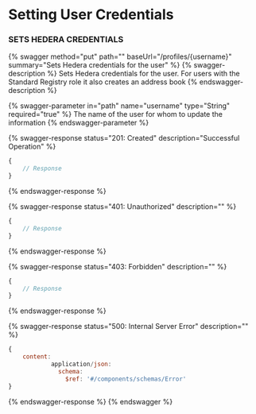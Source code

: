 # Setting User Credentials

### SETS HEDERA CREDENTIALS

{% swagger method="put" path="" baseUrl="/profiles/{username}" summary="Sets Hedera credentials for the user" %}
{% swagger-description %}
Sets Hedera credentials for the user. For users with the Standard Registry role it also creates an address book
{% endswagger-description %}

{% swagger-parameter in="path" name="username" type="String" required="true" %}
The name of the user for whom to update the information
{% endswagger-parameter %}

{% swagger-response status="201: Created" description="Successful Operation" %}
```javascript
{
    // Response
}
```
{% endswagger-response %}

{% swagger-response status="401: Unauthorized" description="" %}
```javascript
{
    // Response
}
```
{% endswagger-response %}

{% swagger-response status="403: Forbidden" description="" %}
```javascript
{
    // Response
}
```
{% endswagger-response %}

{% swagger-response status="500: Internal Server Error" description="" %}
```javascript
{
    content:
            application/json:
              schema:
                $ref: '#/components/schemas/Error'
}
```
{% endswagger-response %}
{% endswagger %}
